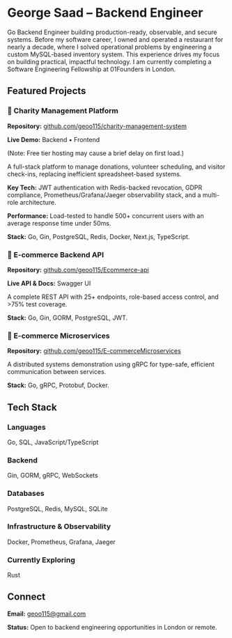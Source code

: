 # George Saad – Backend Engineer

Go Backend Engineer building production-ready, observable, and secure systems. Before my software career, I owned and operated a restaurant for nearly a decade, where I solved operational problems by engineering a custom MySQL-based inventory system. This experience drives my focus on building practical, impactful technology. I am currently completing a Software Engineering Fellowship at 01Founders in London.

## Featured Projects

### 🏥 Charity Management Platform
**Repository:** [github.com/geoo115/charity-management-system](https://github.com/geoo115/charity-management-system)

**Live Demo:** Backend • Frontend

(Note: Free tier hosting may cause a brief delay on first load.)

A full-stack platform to manage donations, volunteer scheduling, and visitor check-ins, replacing inefficient spreadsheet-based systems.

**Key Tech:** JWT authentication with Redis-backed revocation, GDPR compliance, Prometheus/Grafana/Jaeger observability stack, and a multi-role architecture.

**Performance:** Load-tested to handle 500+ concurrent users with an average response time under 50ms.

**Stack:** Go, Gin, PostgreSQL, Redis, Docker, Next.js, TypeScript.

### 🛒 E-commerce Backend API
**Repository:** [github.com/geoo115/Ecommerce-api](https://github.com/geoo115/Ecommerce-api)

**Live API & Docs:** Swagger UI

A complete REST API with 25+ endpoints, role-based access control, and >75% test coverage.

**Stack:** Go, Gin, GORM, PostgreSQL, JWT.

### 🔧 E-commerce Microservices
**Repository:** [github.com/geoo115/E-commerceMicroservices](https://github.com/geoo115/E-commerceMicroservices)

A distributed systems demonstration using gRPC for type-safe, efficient communication between services.

**Stack:** Go, gRPC, Protobuf, Docker.

## Tech Stack

### Languages
Go, SQL, JavaScript/TypeScript

### Backend
Gin, GORM, gRPC, WebSockets

### Databases
PostgreSQL, Redis, MySQL, SQLite

### Infrastructure & Observability
Docker, Prometheus, Grafana, Jaeger

### Currently Exploring
Rust

## Connect
**Email:** [geoo115@gmail.com](mailto:geoo115@gmail.com)

**Status:** Open to backend engineering opportunities in London or remote.